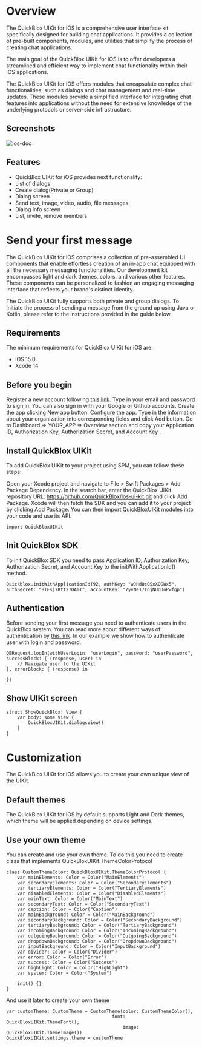 # Overview

The QuickBlox UIKit for iOS is a comprehensive user interface kit specifically designed for building chat applications. It provides a collection of pre-built components, modules, and utilities that simplify the process of creating chat applications.

The main goal of the QuickBlox UIKit for iOS is to offer developers a streamlined and efficient way to implement chat functionality within their iOS applications.

The QuickBlox UIKit for iOS offers modules that encapsulate complex chat functionalities, such as dialogs and chat management and real-time updates. These modules provide a simplified interface for integrating chat features into applications without the need for extensive knowledge of the underlying protocols or server-side infrastructure.

## Screenshots
![ios-doc](https://github.com/QuickBlox/ios-ui-kit/assets/42934399/c3431110-a92e-41f2-90eb-89238869e6cc)
## Features

- QuickBlox UIKit for iOS provides next functionality:
- List of dialogs
- Create dialog(Private or Group)
- Dialog screen
- Send text, image, video, audio, file messages
- Dialog info screen
- List, invite, remove members

# Send your first message

The QuickBlox UIKit for iOS comprises a collection of pre-assembled UI components that enable effortless creation of an in-app chat equipped with all the necessary messaging functionalities. Our development kit encompasses light and dark themes, colors, and various other features. These components can be personalized to fashion an engaging messaging interface that reflects your brand's distinct identity.

The QuickBlox UIKit fully supports both private and group dialogs. To initiate the process of sending a message from the ground up using Java or Kotlin, please refer to the instructions provided in the guide below.

## Requirements

The minimum requirements for QuickBlox UIKit for iOS are:
- iOS 15.0
- Xcode 14

## Before you begin

Register a new account following [this link](https://admin.quickblox.com/signup). Type in your email and password to sign in. You can also sign in with your Google or Github accounts.
Create the app clicking New app button.
Configure the app. Type in the information about your organization into corresponding fields and click Add button.
Go to Dashboard => YOUR_APP => Overview section and copy your Application ID, Authorization Key, Authorization Secret, and Account Key .

## Install QuickBlox UIKit

To add QuickBlox UIKit to your project using SPM, you can follow these steps:

Open your Xcode project and navigate to File > Swift Packages > Add Package Dependency.
In the search bar, enter the QuickBlox UIKit repository URL: https://github.com/QuickBlox/ios-ui-kit.git and click Add Package.
Xcode will then fetch the SDK and you can add it to your project by clicking Add Package.
You can then import QuickBloxUIKit modules into your code and use its API.

```
import QuickBloxUIKit
```

## Init QuickBlox SDK

To init QuickBlox SDK you need to pass Application ID, Authorization Key, Authorization Secret, and Account Key to the initWithApplicationId() method.

```
Quickblox.initWithApplicationId(92, authKey: "wJHdOcQSxXQGWx5", authSecret: "BTFsj7Rtt27DAmT", accountKey: "7yvNe17TnjNUqDoPwfqp")
```

## Authentication

Before sending your first message you need to authenticate users in the QuickBlox system. You can read more about different ways of authentication by [this link](https://docs.quickblox.com/docs/ios-authentication). 
In our example we show how to authenticate user with login and password.

```
QBRequest.logIn(withUserLogin: "userLogin", password: "userPassword", successBlock: { (response, user) in
    // Navigate user to the UIKit
}, errorBlock: { (response) in
    
})
```

## Show UIKit screen

```
struct ShowQuickBlox: View {
    var body: some View {
        QuickBloxUIKit.dialogsView()
    }
}
```

# Customization

The QuickBlox UIKit for iOS allows you to create your own unique view of the UIKit.

## Default themes

The QuickBlox UIKit for iOS by default supports Light and Dark themes, which theme will be applied depending on device settings.

## Use your own theme

You can create and use your own theme. To do this you need to create class that implements QuickBloxUIKit.ThemeColorProtocol

```
class CustomThemeColor: QuickBloxUIKit.ThemeColorProtocol {
    var mainElements: Color = Color("MainElements")
    var secondaryElements: Color = Color("SecondaryElements")
    var tertiaryElements: Color = Color("TertiaryElements")
    var disabledElements: Color = Color("DisabledElements")
    var mainText: Color = Color("MainText")
    var secondaryText: Color = Color("SecondaryText")
    var caption: Color = Color("Caption")
    var mainBackground: Color = Color("MainBackground")
    var secondaryBackground: Color = Color("SecondaryBackground")
    var tertiaryBackground: Color = Color("TertiaryBackground")
    var incomingBackground: Color = Color("IncomingBackground")
    var outgoingBackground: Color = Color("OutgoingBackground")
    var dropdownBackground: Color = Color("DropdownBackground")
    var inputBackground: Color = Color("InputBackground")
    var divider: Color = Color("Divider")
    var error: Color = Color("Error")
    var success: Color = Color("Success")
    var highLight: Color = Color("HighLight")
    var system: Color = Color("System")
    
    init() {}
}
```

And use it later to create your own theme

```
var customTheme: CustomTheme = CustomTheme(color: CustomThemeColor(),
                                   	   font: QuickBloxUIKit.ThemeFont(),
                                           image: QuickBloxUIKit.ThemeImage())
QuickBloxUIKit.settings.theme = customTheme
```

